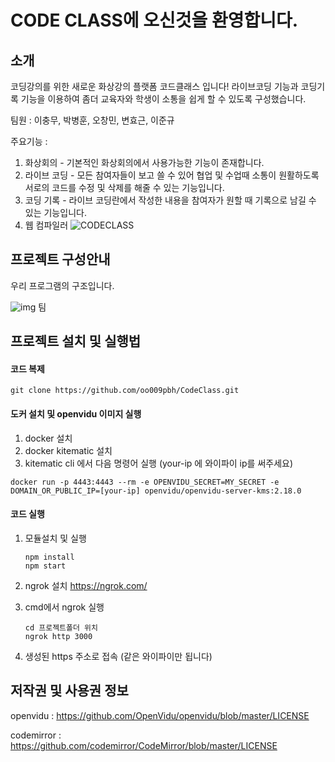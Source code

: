 # CODE CLASS에 오신것을 환영합니다.



## 소개

코딩강의를 위한 새로운 화상강의 플랫폼 코드클래스 입니다! 라이브코딩 기능과 코딩기록 기능을 이용하여 좀더 교육자와 학생이 소통을 쉽게 할 수 있도록 구성했습니다.

팀원 : 이충무, 박병훈, 오창민, 변효근, 이준규

주요기능 :
1. 화상회의 - 기본적인 화상회의에서 사용가능한 기능이 존재합니다.
2. 라이브 코딩 - 모든 참여자들이 보고 쓸 수 있어 협업 및 수업때 소통이 원활하도록 서로의 코드를 수정 및 삭제를 해줄 수 있는 기능입니다.
3. 코딩 기록 - 라이브 코딩란에서 작성한 내용을 참여자가 원할 때 기록으로 남길 수 있는 기능입니다.
4. 웹 컴파일러
![CODECLASS](https://user-images.githubusercontent.com/80251711/122398723-1eefe300-cfb5-11eb-94b7-02d6932c169b.png)

## 프로젝트 구성안내

우리 프로그램의 구조입니다.

![img](https://lh3.googleusercontent.com/-WlJHTbApq4UzHvv9hs0cT5RhH1Kx5lHbmYYt-itXnMP1TrYbQwHtCS-NxrJSIsZ9PU_nEv-AyaJSMiEwRMIj-OMW87jLxT4gIQGSW6q_Vy_A-lz6JEIZGFgHCA0VX4JdWLRwgqE)
팀

## 프로젝트 설치 및 실행법



#### 코드 복제

```
git clone https://github.com/oo009pbh/CodeClass.git
```

#### 도커 설치 및 openvidu 이미지 실행

1. docker 설치
2. docker kitematic 설치
3. kitematic cli 에서 다음 명령어 실행 (your-ip 에 와이파이 ip를 써주세요)

```
docker run -p 4443:4443 --rm -e OPENVIDU_SECRET=MY_SECRET -e DOMAIN_OR_PUBLIC_IP=[your-ip] openvidu/openvidu-server-kms:2.18.0
```

#### 코드 실행

1. 모듈설치 및 실행

   ```
   npm install
   npm start
   ```

2. ngrok 설치  https://ngrok.com/

3. cmd에서 ngrok 실행

   ```
   cd 프로젝트폴더 위치
   ngrok http 3000
   ```

4. 생성된 https 주소로 접속 (같은 와이파이만 됩니다)

   

## 저작권 및 사용권 정보

openvidu : https://github.com/OpenVidu/openvidu/blob/master/LICENSE

codemirror : https://github.com/codemirror/CodeMirror/blob/master/LICENSE
